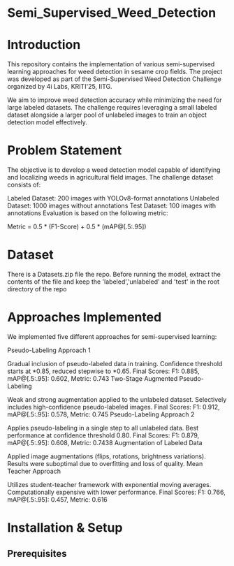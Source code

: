# Semi_Supervised_Weed_Detection
# Introduction
This repository contains the implementation of various semi-supervised learning approaches for weed detection in sesame crop fields. The project was developed as part of the Semi-Supervised Weed Detection Challenge organized by 4i Labs, KRITI'25, IITG.

We aim to improve weed detection accuracy while minimizing the need for large labeled datasets. The challenge requires leveraging a small labeled dataset alongside a larger pool of unlabeled images to train an object detection model effectively.
# Problem Statement
The objective is to develop a weed detection model capable of identifying and localizing weeds in agricultural field images. The challenge dataset consists of:

Labeled Dataset: 200 images with YOLOv8-format annotations
Unlabeled Dataset: 1000 images without annotations
Test Dataset: 100 images with annotations
Evaluation is based on the following metric:

Metric = 0.5 * (F1-Score) + 0.5 * (mAP@[.5:.95])
# Dataset
There is a Datasets.zip file the repo. Before running the model, extract the contents of the file and keep the 'labeled','unlabeled' and 'test' in the root directory of the repo
# Approaches Implemented
We implemented five different approaches for semi-supervised learning:

Pseudo-Labeling Approach 1

Gradual inclusion of pseudo-labeled data in training.
Confidence threshold starts at *0.85, reduced stepwise to *0.65.
Final Scores: F1: 0.885, mAP@[.5:.95]: 0.602, Metric: 0.743
Two-Stage Augmented Pseudo-Labeling

Weak and strong augmentation applied to the unlabeled dataset.
Selectively includes high-confidence pseudo-labeled images.
Final Scores: F1: 0.912, mAP@[.5:.95]: 0.578, Metric: 0.745
Pseudo-Labeling Approach 2

Applies pseudo-labeling in a single step to all unlabeled data.
Best performance at confidence threshold 0.80.
Final Scores: F1: 0.879, mAP@[.5:.95]: 0.608, Metric: 0.7438
Augmentation of Labeled Data

Applied image augmentations (flips, rotations, brightness variations).
Results were suboptimal due to overfitting and loss of quality.
Mean Teacher Approach

Utilizes student-teacher framework with exponential moving averages.
Computationally expensive with lower performance.
Final Scores: F1: 0.766, mAP@[.5:.95]: 0.457, Metric: 0.616
# Installation & Setup
## Prerequisites
